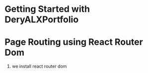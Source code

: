 # Getting Started with DeryALXPortfolio


# Page Routing using React Router Dom
1. we install react router dom

